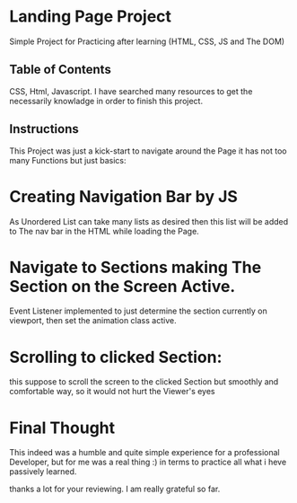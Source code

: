 # Landing Page Project

Simple Project for Practicing after learning (HTML, CSS, JS and The DOM)

## Table of Contents

CSS, Html, Javascript. I have searched many resources to get the necessarily knowladge in order to finish this project.

## Instructions

This Project was just a kick-start to navigate around the Page
it has not too many Functions but just basics:

# Creating Navigation Bar by JS

As Unordered List can take many lists as desired then this list will be added to The nav bar in the HTML while loading the Page.

# Navigate to Sections making The Section on the Screen Active.

Event Listener implemented to just determine the section currently on viewport, then set the animation class active.

# Scrolling to clicked Section:

this suppose to scroll the screen to the clicked Section but smoothly and comfortable way, so it would not hurt the Viewer's eyes

# Final Thought

This indeed was a humble and quite simple experience for a professional Developer, but for me was a real thing :) in terms to practice all what i heve passively learned.

thanks a lot for your reviewing. I am really grateful so far.

>>>>>>>>>>>>>
